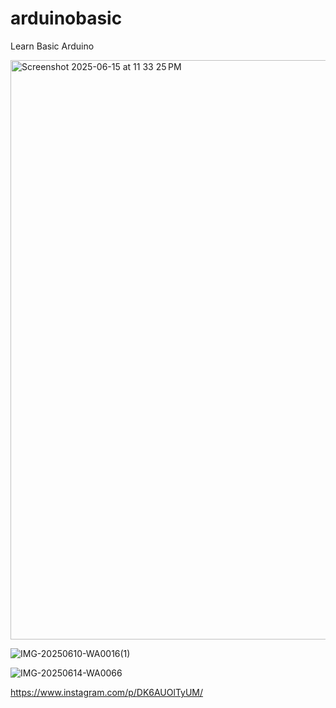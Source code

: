 # arduinobasic
Learn Basic Arduino

<img width="927" alt="Screenshot 2025-06-15 at 11 33 25 PM" src="https://github.com/user-attachments/assets/42d2f631-8661-4015-8cbc-9fdd3a8dca3d" />

![IMG-20250610-WA0016(1)](https://github.com/user-attachments/assets/2bbf3676-82b4-4fe9-8eb3-1a84c979b06a)

![IMG-20250614-WA0066](https://github.com/user-attachments/assets/7275b0b0-8149-4a80-91c9-9eb112f408eb)

https://www.instagram.com/p/DK6AUOlTyUM/
